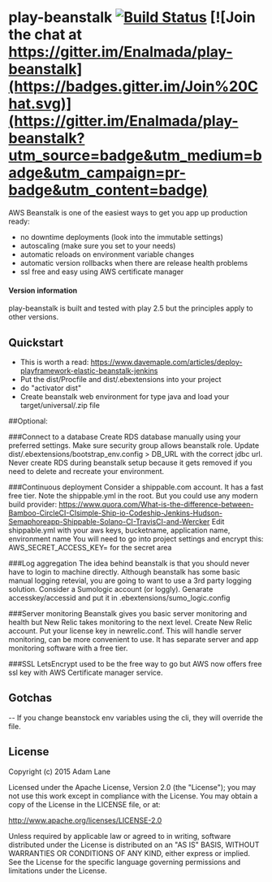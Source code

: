 # play-beanstalk [![Build Status](https://travis-ci.org/Enalmada/play-beanstalk.svg?branch=master)](https://travis-ci.org/Enalmada/play-beanstalk) [![Join the chat at https://gitter.im/Enalmada/play-beanstalk](https://badges.gitter.im/Join%20Chat.svg)](https://gitter.im/Enalmada/play-beanstalk?utm_source=badge&utm_medium=badge&utm_campaign=pr-badge&utm_content=badge)

AWS Beanstalk is one of the easiest ways to get you app up production ready:
 - no downtime deployments (look into the immutable settings)
 - autoscaling (make sure you set to your needs)
 - automatic reloads on environment variable changes
 - automatic version rollbacks when there are release health problems
 - ssl free and easy using AWS certificate manager

#### Version information
play-beanstalk is built and tested with play 2.5 but the principles apply to other versions.

## Quickstart
 - This is worth a read: https://www.davemaple.com/articles/deploy-playframework-elastic-beanstalk-jenkins
 - Put the dist/Procfile and dist/.ebextensions into your project
 - do "activator dist"
 - Create beanstalk web environment for type java and load your target/universal/<appname>.zip file

##Optional:

###Connect to a database
   Create RDS database manually using your preferred settings.  Make sure security group allows beanstalk role.
   Update dist/.ebextensions/bootstrap_env.config > DB_URL with the correct jdbc url.
   Never create RDS during beanstalk setup because it gets removed if you need to delete and recreate your environment.
   
###Continuous deployment
   Consider a shippable.com account.  It has a fast free tier.  Note the shippable.yml in the root.
   But you could use any modern build provider:
   https://www.quora.com/What-is-the-difference-between-Bamboo-CircleCI-CIsimple-Ship-io-Codeship-Jenkins-Hudson-Semaphoreapp-Shippable-Solano-CI-TravisCI-and-Wercker
   Edit shippable.yml with your aws keys, bucketname, application name, environment name
   You will need to go into project settings and encrypt this: AWS_SECRET_ACCESS_KEY=<your secret key here> for the secret area

###Log aggregation
   The idea behind beanstalk is that you should never have to login to machine directly.
   Although beanstalk has some basic manual logging retevial, you are going to want to use a 3rd party logging solution.
   Consider a Sumologic account (or loggly).  Genarate accesskey/accessid and put it in .ebextensions/sumo_logic.config

###Server monitoring
   Beanstalk gives you basic server monitoring and health but New Relic takes monitoring to the next level.
   Create New Relic account.  Put your license key in newrelic.conf.  This will handle server monitoring, can be more convenient to use.
   It has separate server and app monitoring software with a free tier.

###SSL
   LetsEncrypt used to be the free way to go but AWS now offers free ssl key with AWS Certificate manager service.
   
## Gotchas
-- If you change beanstock env variables using the cli, they will override the file. 

## License

Copyright (c) 2015 Adam Lane

Licensed under the Apache License, Version 2.0 (the "License"); you may not use this work except in compliance with the License. You may obtain a copy of the License in the LICENSE file, or at:

http://www.apache.org/licenses/LICENSE-2.0

Unless required by applicable law or agreed to in writing, software distributed under the License is distributed on an "AS IS" BASIS, WITHOUT WARRANTIES OR CONDITIONS OF ANY KIND, either express or implied. See the License for the specific language governing permissions and limitations under the License.


